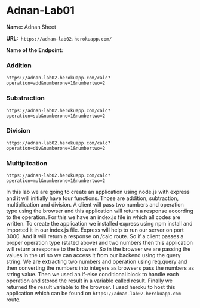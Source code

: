 # Adnan-Lab01
**Name:** Adnan Sheet

**URL:**` https://adnan-lab02.herokuapp.com/`

**Name of the Endpoint:**
### Addition 
`https://adnan-lab02.herokuapp.com/calc?operation=add&numberone=1&numbertwo=2`
### Substraction
`https://adnan-lab02.herokuapp.com/calc?operation=sub&numberone=1&numbertwo=2`
### Division
`https://adnan-lab02.herokuapp.com/calc?operation=div&numberone=1&numbertwo=2`
### Multiplication
`https://adnan-lab02.herokuapp.com/calc?operation=mul&numberone=1&numbertwo=2`


In this lab we are going to create an application using node.js with express and it will initially have four functions. Those are addition, subtraction, multiplication and division. A client will pass two numbers and operation type using the browser and this application will return a response according to the operation. For this we have an index.js file in which all codes are written. To create the application we installed express using npm install and imported it in our index.js file. Express will help to run our server on port 3000. And it will return a response on /calc route. So if a client passes a proper operation type (stated above) and two numbers then this application will return a response to the browser. So in the browser we are passing the values in the url so we can access it from our backend using the query string. We are extracting two numbers and operation using req.query and then converting the numbers into integers as browsers pass the numbers as string value. Then we used an if-else conditional block to handle each operation and stored the result in a variable called result. Finally we returned the result variable to the browser. I used heroku to host this application which can be found on `https://adnan-lab02-herokuapp.com` route.
